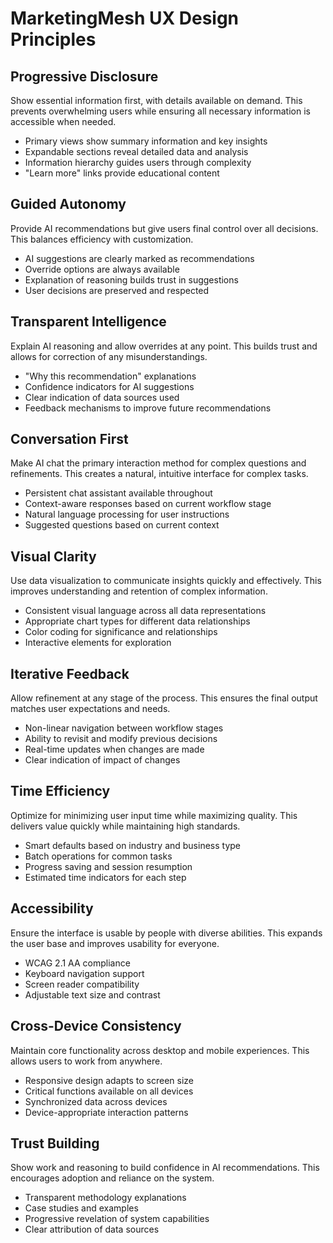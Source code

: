 # MarketingMesh UX Design Principles

## Progressive Disclosure
Show essential information first, with details available on demand. This prevents overwhelming users while ensuring all necessary information is accessible when needed.

- Primary views show summary information and key insights
- Expandable sections reveal detailed data and analysis
- Information hierarchy guides users through complexity
- "Learn more" links provide educational content

## Guided Autonomy
Provide AI recommendations but give users final control over all decisions. This balances efficiency with customization.

- AI suggestions are clearly marked as recommendations
- Override options are always available
- Explanation of reasoning builds trust in suggestions
- User decisions are preserved and respected

## Transparent Intelligence
Explain AI reasoning and allow overrides at any point. This builds trust and allows for correction of any misunderstandings.

- "Why this recommendation" explanations
- Confidence indicators for AI suggestions
- Clear indication of data sources used
- Feedback mechanisms to improve future recommendations

## Conversation First
Make AI chat the primary interaction method for complex questions and refinements. This creates a natural, intuitive interface for complex tasks.

- Persistent chat assistant available throughout
- Context-aware responses based on current workflow stage
- Natural language processing for user instructions
- Suggested questions based on current context

## Visual Clarity
Use data visualization to communicate insights quickly and effectively. This improves understanding and retention of complex information.

- Consistent visual language across all data representations
- Appropriate chart types for different data relationships
- Color coding for significance and relationships
- Interactive elements for exploration

## Iterative Feedback
Allow refinement at any stage of the process. This ensures the final output matches user expectations and needs.

- Non-linear navigation between workflow stages
- Ability to revisit and modify previous decisions
- Real-time updates when changes are made
- Clear indication of impact of changes

## Time Efficiency
Optimize for minimizing user input time while maximizing quality. This delivers value quickly while maintaining high standards.

- Smart defaults based on industry and business type
- Batch operations for common tasks
- Progress saving and session resumption
- Estimated time indicators for each step

## Accessibility
Ensure the interface is usable by people with diverse abilities. This expands the user base and improves usability for everyone.

- WCAG 2.1 AA compliance
- Keyboard navigation support
- Screen reader compatibility
- Adjustable text size and contrast

## Cross-Device Consistency
Maintain core functionality across desktop and mobile experiences. This allows users to work from anywhere.

- Responsive design adapts to screen size
- Critical functions available on all devices
- Synchronized data across devices
- Device-appropriate interaction patterns

## Trust Building
Show work and reasoning to build confidence in AI recommendations. This encourages adoption and reliance on the system.

- Transparent methodology explanations
- Case studies and examples
- Progressive revelation of system capabilities
- Clear attribution of data sources

